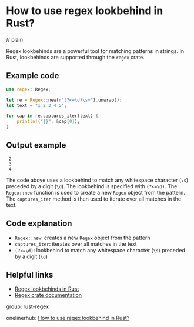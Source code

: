 # How to use regex lookbehind in Rust?
// plain

Regex lookbehinds are a powerful tool for matching patterns in strings. In Rust, lookbehinds are supported through the `regex` crate.

## Example code

```rust
use regex::Regex;

let re = Regex::new(r"(?<=\d)\s+").unwrap();
let text = "1 2 3 4 5";

for cap in re.captures_iter(text) {
    println!("{}", &cap[0]);
}
```

## Output example

```
 2
 3
 4
```

The code above uses a lookbehind to match any whitespace character (`\s`) preceded by a digit (`\d`). The lookbehind is specified with `(?<=\d)`. The `Regex::new` function is used to create a new `Regex` object from the pattern. The `captures_iter` method is then used to iterate over all matches in the text.

## Code explanation

- `Regex::new`: creates a new `Regex` object from the pattern
- `captures_iter`: iterates over all matches in the text
- `(?<=\d)`: lookbehind to match any whitespace character (`\s`) preceded by a digit (`\d`)

## Helpful links
- [Regex lookbehinds in Rust](https://doc.rust-lang.org/regex/regex/index.html#lookbehind-assertions)
- [Regex crate documentation](https://docs.rs/regex/1.3.9/regex/)

group: rust-regex

onelinerhub: [How to use regex lookbehind in Rust?](https://onelinerhub.com/rust/how-to-use-regex-lookbehind-in-rust)